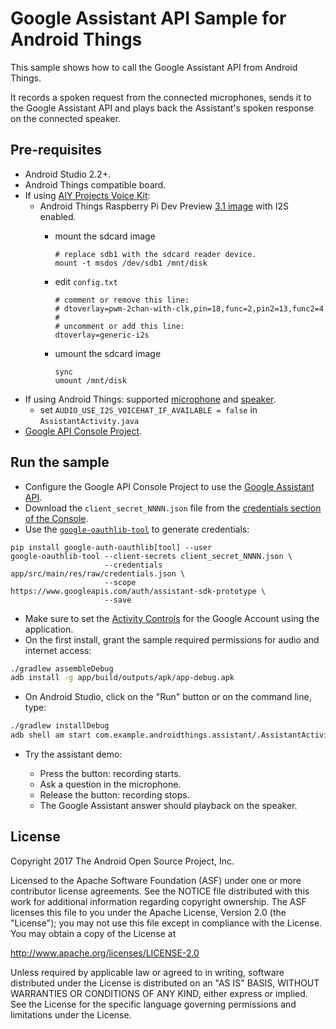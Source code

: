 Google Assistant API Sample for Android Things
==============================================

This sample shows how to call the Google Assistant API from Android Things.

It records a spoken request from the connected microphones, sends it to the Google Assistant API and plays back the Assistant's spoken response on the connected speaker.

Pre-requisites
--------------

- Android Studio 2.2+.
- Android Things compatible board.
- If using [AIY Projects Voice Kit][voice-kit]:
    - Android Things Raspberry Pi Dev Preview [3.1 image][dev-preview-download] with I2S enabled.
        - mount the sdcard image

              # replace sdb1 with the sdcard reader device.
              mount -t msdos /dev/sdb1 /mnt/disk

        - edit `config.txt`

              # comment or remove this line:
              # dtoverlay=pwm-2chan-with-clk,pin=18,func=2,pin2=13,func2=4
              #
              # uncomment or add this line:
              dtoverlay=generic-i2s

        - umount the sdcard image

              sync
              umount /mnt/disk
- If using Android Things: supported [microphone][mic] and [speaker][speaker].
    - set `AUDIO_USE_I2S_VOICEHAT_IF_AVAILABLE = false` in `AssistantActivity.java`
- [Google API Console Project][console].

Run the sample
--------------

- Configure the Google API Console Project to use the [Google Assistant API][google-assistant-api-config].
- Download the `client_secret_NNNN.json` file from the [credentials section of the Console][console-credentials].
- Use the [`google-oauthlib-tool`][google-oauthlib-tool] to generate credentials:
```
pip install google-auth-oauthlib[tool] --user
google-oauthlib-tool --client-secrets client_secret_NNNN.json \
                     --credentials app/src/main/res/raw/credentials.json \
                     --scope https://www.googleapis.com/auth/assistant-sdk-prototype \
                     --save
```
- Make sure to set the [Activity Controls][set-activity-controls] for the Google Account using the application.
- On the first install, grant the sample required permissions for audio and internet access:
```bash
./gradlew assembleDebug
adb install -g app/build/outputs/apk/app-debug.apk
```
- On Android Studio, click on the "Run" button or on the command line, type:
```bash
./gradlew installDebug
adb shell am start com.example.androidthings.assistant/.AssistantActivity
```
- Try the assistant demo:

  - Press the button: recording starts.
  - Ask a question in the microphone.
  - Release the button: recording stops.
  - The Google Assistant answer should playback on the speaker.

License
-------

Copyright 2017 The Android Open Source Project, Inc.

Licensed to the Apache Software Foundation (ASF) under one or more contributor
license agreements.  See the NOTICE file distributed with this work for
additional information regarding copyright ownership.  The ASF licenses this
file to you under the Apache License, Version 2.0 (the "License"); you may not
use this file except in compliance with the License.  You may obtain a copy of
the License at

  http://www.apache.org/licenses/LICENSE-2.0

Unless required by applicable law or agreed to in writing, software
distributed under the License is distributed on an "AS IS" BASIS, WITHOUT
WARRANTIES OR CONDITIONS OF ANY KIND, either express or implied.  See the
License for the specific language governing permissions and limitations under
the License.

[voice-kit]: https://aiyprojects.withgoogle.com/voice/
[console]: https://console.developers.google.com
[google-assistant-api-config]: https://developers.google.com/assistant/sdk/prototype/getting-started-other-platforms/config-dev-project-and-account
[console-credentials]: https://console.developers.google.com/apis/credentials
[google-oauthlib-tool]: https://github.com/GoogleCloudPlatform/google-auth-library-python-oauthlib
[dev-preview-download]: https://dl.google.com/dl/androidthings/rpi3/devpreview/3.1/androidthings_rpi3_devpreview_3_1.zip
[set-activity-controls]: https://developers.google.com/assistant/sdk/prototype/getting-started-other-platforms/config-dev-project-and-account#set-activity-controls
[mic]: https://www.adafruit.com/product/3367
[speaker]: https://www.adafruit.com/product/3369
